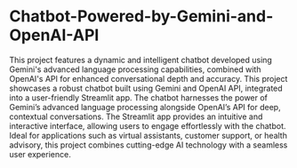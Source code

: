 # Chatbot-Powered-by-Gemini-and-OpenAI-API
This project features a dynamic and intelligent chatbot developed using Gemini's advanced language processing capabilities, combined with OpenAI's API for enhanced conversational depth and accuracy. 
This project showcases a robust chatbot built using Gemini and OpenAI API, integrated into a user-friendly Streamlit app. The chatbot harnesses the power of Gemini’s advanced language processing alongside OpenAI’s API for deep, contextual conversations. The Streamlit app provides an intuitive and interactive interface, allowing users to engage effortlessly with the chatbot. Ideal for applications such as virtual assistants, customer support, or health advisory, this project combines cutting-edge AI technology with a seamless user experience.


